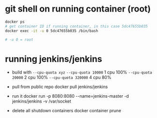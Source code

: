 # git shell on running container (root)

```sh
docker ps
# get container ID if running container, in this case 5dc47655b035
docker exec -it -u 0 5dc47655b035 /bin/bash

# -u 0 = root
```

# running jenkins/jenkins

- build with `--cpu-quota xyz`
  `--cpu-quota 10000` 1 cpu 100%
  `--cpu-quota 20000` 2 cpu 100%
  `--cpu-quota 320000` 4 cpu 80%

- pull from public repo
  docker pull jenkins/jenkins

- run it
  docker run -p 8080:8080 --name=jenkins-master -d jenkins/jenkins -v
  /var/socket

- delete all shutdown containers
  docker container prune

